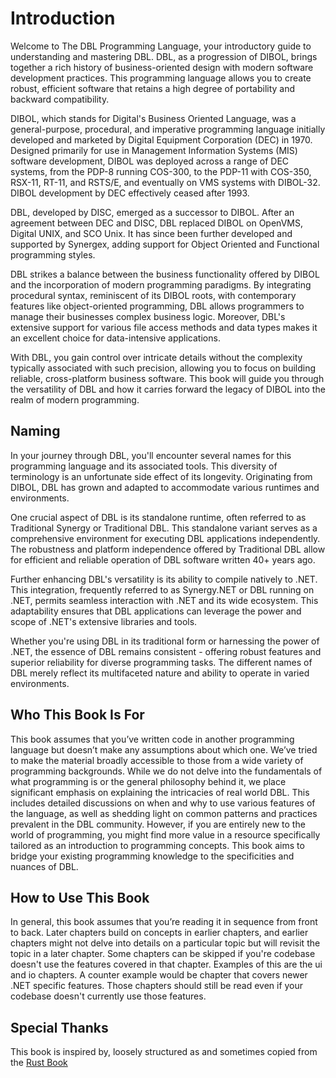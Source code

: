 # Introduction

Welcome to The DBL Programming Language, your introductory guide to understanding and mastering DBL. DBL, as a progression of DIBOL, brings together a rich history of business-oriented design with modern software development practices. This programming language allows you to create robust, efficient software that retains a high degree of portability and backward compatibility.

DIBOL, which stands for Digital's Business Oriented Language, was a general-purpose, procedural, and imperative programming language initially developed and marketed by Digital Equipment Corporation (DEC) in 1970. Designed primarily for use in Management Information Systems (MIS) software development, DIBOL was deployed across a range of DEC systems, from the PDP-8 running COS-300, to the PDP-11 with COS-350, RSX-11, RT-11, and RSTS/E, and eventually on VMS systems with DIBOL-32. DIBOL development by DEC effectively ceased after 1993.

DBL, developed by DISC, emerged as a successor to DIBOL. After an agreement between DEC and DISC, DBL replaced DIBOL on OpenVMS, Digital UNIX, and SCO Unix. It has since been further developed and supported by Synergex, adding support for Object Oriented and Functional programming styles. 

DBL strikes a balance between the business functionality offered by DIBOL and the incorporation of modern programming paradigms. By integrating procedural syntax, reminiscent of its DIBOL roots, with contemporary features like object-oriented programming, DBL allows programmers to manage their businesses complex business logic. Moreover, DBL's extensive support for various file access methods and data types makes it an excellent choice for data-intensive applications.

With DBL, you gain control over intricate details without the complexity typically associated with such precision, allowing you to focus on building reliable, cross-platform business software. This book will guide you through the versatility of DBL and how it carries forward the legacy of DIBOL into the realm of modern programming.

## Naming
In your journey through DBL, you'll encounter several names for this programming language and its associated tools. This diversity of terminology is an unfortunate side effect of its longevity. Originating from DIBOL, DBL has grown and adapted to accommodate various runtimes and environments.

One crucial aspect of DBL is its standalone runtime, often referred to as Traditional Synergy or Traditional DBL. This standalone variant serves as a comprehensive environment for executing DBL applications independently. The robustness and platform independence offered by Traditional DBL allow for efficient and reliable operation of DBL software written 40+ years ago.

Further enhancing DBL's versatility is its ability to compile natively to .NET. This integration, frequently referred to as Synergy.NET or DBL running on .NET, permits seamless interaction with .NET and its wide ecosystem. This adaptability ensures that DBL applications can leverage the power and scope of .NET's extensive libraries and tools.

Whether you're using DBL in its traditional form or harnessing the power of .NET, the essence of DBL remains consistent - offering robust features and superior reliability for diverse programming tasks. The different names of DBL merely reflect its multifaceted nature and ability to operate in varied environments.

## Who This Book Is For

This book assumes that you’ve written code in another programming language but doesn’t make any assumptions about which one. We’ve tried to make the material broadly accessible to those from a wide variety of programming backgrounds. While we do not delve into the fundamentals of what programming is or the general philosophy behind it, we place significant emphasis on explaining the intricacies of real world DBL. This includes detailed discussions on when and why to use various features of the language, as well as shedding light on common patterns and practices prevalent in the DBL community. However, if you are entirely new to the world of programming, you might find more value in a resource specifically tailored as an introduction to programming concepts. This book aims to bridge your existing programming knowledge to the specificities and nuances of DBL.

## How to Use This Book

In general, this book assumes that you’re reading it in sequence from front to back. Later chapters build on concepts in earlier chapters, and earlier chapters might not delve into details on a particular topic but will revisit the topic in a later chapter. Some chapters can be skipped if you're codebase doesn't use the features covered in that chapter. Examples of this are the ui and io chapters. A counter example would be chapter that covers newer .NET specific features. Those chapters should still be read even if your codebase doesn't currently use those features.

## Special Thanks

This book is inspired by, loosely structured as and sometimes copied from the [Rust Book](https://github.com/rust-lang/book)